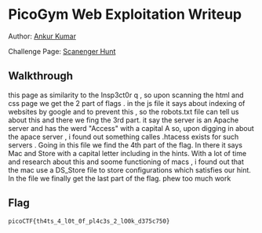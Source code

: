 # PicoGym Web Exploitation Writeup


Author: [Ankur Kumar](https://github.com/awsoankur) 

Challenge Page: [Scanenger Hunt](http://mercury.picoctf.net:27393/)

## Walkthrough
this page as similarity to the Insp3ct0r q , so upon scanning the html and css page we get the 2 part of flags .
in the js file it says about indexing of websites by google and to prevent this , so the robots.txt file can tell us about this and there we fing the 3rd part.
it say the server is an Apache server and has the werd "Access" with a capital A so, upon digging in about the apace server , i found out something calles .htacess exists for such servers . 
Going in this file we find the 4th part of the flag. In there it says Mac and Store with a capital letter including in the hints.
With a lot of time and research about this and soome functioning of macs , i found out that the mac use a DS_Store file to store configurations which satisfies our hint.
In the file we finally get the last part of the flag. phew too much work 


## Flag
`picoCTF{th4ts_4_l0t_0f_pl4c3s_2_lO0k_d375c750}`